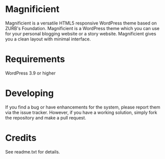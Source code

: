 Magnificient
==========

Magnificient is a versatile HTML5 responsive WordPress theme based on ZURB's Foundation. Magnificient is a WordPress theme which you can use for your personal blogging website or a story website. Magnificient gives you a clean layout with minimal interface.

Requirements
============

WordPress 3.9 or higher

Developing
==========

If you find a bug or have enhancements for the system, please report them via the issue tracker. However, if you have a working solution, simply fork the repository and make a pull request.

Credits
=======

See readme.txt for details.
